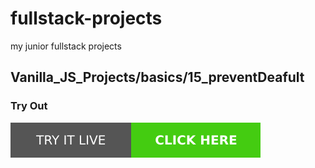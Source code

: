# fullstack-projects
my junior fullstack projects
## Vanilla_JS_Projects/basics/15_preventDeafult

### Try Out
<a href="https://marslinoed.github.io/fullstack-projects/Vanilla_JS_Projects/basics/15_preventDeafult" target="_blank">
  <img src="../../../assets/icons/try-it-out.svg" alt="Try it live"> 
</a>
